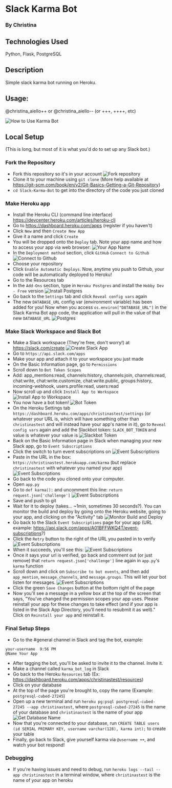 # Slack Karma Bot
### By Christina

## Technologies Used
Python, Flask, PostgreSQL

## Description
Simple slack karma bot running on Heroku.

## Usage: 
@christina_aiello++ or @christina_aiello-- (or +++, ++++, etc)

![How to Use Karma Bot](https://github.com/cjaiello/Slack-Karma-Bot/blob/master/static/karma-bot-usage.gif)


## Local Setup
(This is long, but most of it is what you'd do to set up any Slack bot.)

### Fork the Repository
* Fork this repository so it's in your account
![Fork repository](https://github.com/cjaiello/Slack-Karma-Bot/blob/master/static/fork-repository.png)
* Clone it to your machine using `git clone` (More help available at https://git-scm.com/book/en/v2/Git-Basics-Getting-a-Git-Repository)
* `cd Slack-Karma-Bot` to get into the directory of the code you just cloned

### Make Heroku app
* Install the Heroku CLI (command line interface) https://devcenter.heroku.com/articles/heroku-cli
* Go to https://dashboard.heroku.com/apps (register if you haven't)
* Click `New` and then `Create New App`
* Give it a name and click `Create`
* You will be dropped onto the `Deploy` tab. Note your app name and how to access your app via web browser:
![Your App Name](https://github.com/cjaiello/Slack-Karma-Bot/blob/master/static/this-is-your-app-name.png)
* In the `Deployment method` section, click `GitHub` `Connect to Github`
![Connect to Github](https://github.com/cjaiello/Slack-Karma-Bot/blob/master/static/deployment-method-github.png)
* Choose your repository
* Click `Enable Automatic Deploys`. Now, anytime you push to Github, your code will be automatically deployed to Heroku!
* Go to the Resources tab
* In the `Add-Ons` section, type in `Heroku Postgres` and install the `Hobby Dev - Free` version
![Install Postgres](https://github.com/cjaiello/Slack-Karma-Bot/blob/master/static/database-heroku-install-postgres.png)
* Go back to the `Settings` tab and click `Reveal config vars` again
* The new `DATABASE_URL` config var (environment variable) has been added for you! Now when you access `os.environ["DATABASE_URL"]` in the Slack Karma Bot app code, the application will pull in the value of that new `DATABASE_URL`
![Postgres](https://github.com/cjaiello/Slack-Karma-Bot/blob/master/static/config-vars-database-url.png)


### Make Slack Workspace and Slack Bot
* Make a Slack workspace (They're free, don't worry!) at https://slack.com/create
![Create Slack App](https://github.com/cjaiello/Slack-Karma-Bot/blob/master/static/create-slack-app.png)
* Go to `https://api.slack.com/apps`
* Make your app and attach it to your workspace you just made
* On the Basic Information page, go to `Permissions`
* Scroll down to `Bot Token Scopes`
* Add: app_mentions:read, channels:history, channels:join, channels:read, chat:write, chat:write.customize, chat:write.public, groups:history, incoming-webhook, users.profile:read, users:read
* Now scroll up and click `Install App to Workspace`
![Install App to Workspace](https://github.com/cjaiello/Slack-Karma-Bot/blob/master/static/permissions-tokens-access-token-install-to-workspace.png)
* You now have a bot token! 
![Bot Token](https://github.com/cjaiello/Slack-Karma-Bot/blob/master/static/permissions-tokens-access-token-to-copy.png)
* On the Heroku Settings tab `https://dashboard.heroku.com/apps/christinastest/settings` (or whatever your URL is, which will have something other than `christinastest` and will instead have your app's name in it), go to `Reveal config vars` again and add the Slackbot token: `SLACK_BOT_TOKEN` and value is whatever your value is
![Slackbot Token](https://github.com/cjaiello/Slack-Karma-Bot/blob/master/static/config-vars-slack-bot-token.png)
* Back on the Basic Information page in Slack when managing your new Slack app, go to `Event Subscriptions`
* Click the switch to turn event subscriptions on
![Event Subscriptions](https://github.com/cjaiello/Slack-Karma-Bot/blob/master/static/event-subscriptions-enable-events.png)
* Paste in the URL in the box: `https://christinastest.herokuapp.com/karma` (but replace `christinastest` with whatever you named your app)
![Event Subscriptions](https://github.com/cjaiello/Slack-Karma-Bot/blob/master/static/event-subscriptions-enable-events-endpoint-unverified.png)
* Go back to the code you cloned onto your computer.
* Open `app.py`
* Go to `def karma():` and uncomment this line: `return request.json['challenge']`
![Event Subscriptions](https://github.com/cjaiello/Slack-Karma-Bot/blob/master/static/event-subscriptions-enable-events-line-to-uncomment.png)
* Save and push to git
* Wait for it to deploy (takes... ~1min, sometimes 30 seconds?). You can monitor the build and deploy by going onto the Heroku website, going to your app, and clicking on the "Activity" tab
![Monitor Build and Deploy](https://github.com/cjaiello/Slack-Karma-Bot/blob/master/static/monitor-build-and-deploy.png)
* Go back to the Slack `Event Subscriptions` page for your app (URL example: https://api.slack.com/apps/A01BFFWKQ4T/event-subscriptions?)
* Click the `Retry` button to the right of the URL you pasted in to verify
![Event Subscriptions](https://github.com/cjaiello/Slack-Karma-Bot/blob/master/static/event-subscriptions-enable-events-endpoint-unverified-retry-button.png)
* When it succeeds, you'll see this:
![Event Subscriptions](https://github.com/cjaiello/Slack-Karma-Bot/blob/master/static/event-subscriptions-enable-events-endpoint-verified.png)
* Once it says your url is verified, go back and comment out (or just remove) that `return request.json['challenge']` line again in `app.py`'s `karma` function
* Scroll down and click on `Subscribe to bot events`, and then add `app_mention`, `message.channels`, and `message.groups`. This will let your bot listen for messages.
![Event Subscriptions](https://github.com/cjaiello/Slack-Karma-Bot/blob/master/static/event-subscriptions-subscribe-to-bot-events.png)
* Click the green `Save Changes` button at the bottom right of the page
* Now you'll see a message in a yellow box at the top of the screen that says, "You’ve changed the permission scopes your app uses. Please reinstall your app for these changes to take effect (and if your app is listed in the Slack App Directory, you’ll need to resubmit it as well)." Click on `Reinstall your app` and reinstall it.

### Final Setup Steps
* Go to the #general channel in Slack and tag the bot, example: 
```
your-username  9:56 PM
@Name Your App
```
* After tagging the bot, you'll be asked to invite it to the channel. Invite it.
* Make a channel called `karma_bot_log` in Slack
* Go back to the Heroku `Resources` tab (Ex: https://dashboard.heroku.com/apps/christinastest/resources)
* Click on your database
* At the top of the page you're brought to, copy the name (Example: `postgresql-cubed-27245`)
* Open up a new terminal and run `heroku pg:psql postgresql-cubed-27245 --app christinastest`, where `postgresql-cubed-27245` is the name of your database and `christinastest` is the name of your app
![Get Database Name](https://github.com/cjaiello/Slack-Karma-Bot/blob/master/static/get-database-name.png)
* Now that you're connected to your database, run `CREATE TABLE users (id SERIAL PRIMARY KEY, username varchar(128), karma int);` to create your table
* Finally, go back to Slack, give yourself karma via `@username ++`, and watch your bot respond!

### Debugging
* If you're having issues and need to debug, run `heroku logs --tail --app christinastest` in a terminal window, where `christinastest` is the name of your app on heroku
